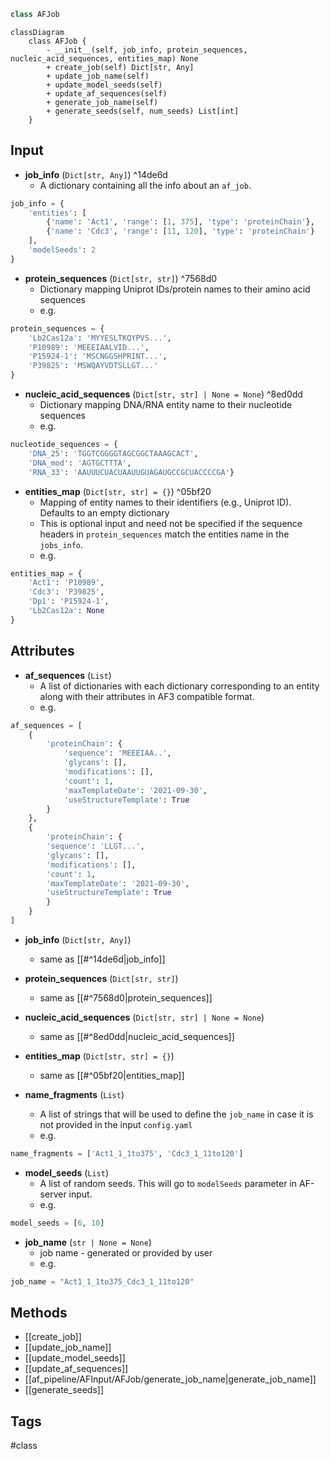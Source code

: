 ```python
class AFJob
```

```mermaid
classDiagram
    class AFJob {
        - __init__(self, job_info, protein_sequences, nucleic_acid_sequences, entities_map) None
        + create_job(self) Dict[str, Any]
        + update_job_name(self)
        + update_model_seeds(self)
        + update_af_sequences(self)
        + generate_job_name(self)
        + generate_seeds(self, num_seeds) List[int]
    }
```

## Input

- **job_info** (`Dict[str, Any]`) ^14de6d
	- A dictionary containing all the info about an `af_job`.
```python
job_info = {
	'entities': [
		{'name': 'Act1', 'range': [1, 375], 'type': 'proteinChain'},
		{'name': 'Cdc3', 'range': [11, 120], 'type': 'proteinChain'}
	],
	'modelSeeds': 2
}
```

- **protein_sequences** (`Dict[str, str]`) ^7568d0
	- Dictionary mapping Uniprot IDs/protein names to their amino acid sequences
	- e.g.
```python
protein_sequences = {
	'Lb2Cas12a': 'MYYESLTKQYPVS...',
	'P10989': 'MEEEIAALVID...',
	'P15924-1': 'MSCNGGSHPRINT...',
	'P39825': 'MSWQAYVDTSLLGT...'
}
```

- **nucleic_acid_sequences** (`Dict[str, str] | None = None`) ^8ed0dd
	- Dictionary mapping DNA/RNA entity name to their nucleotide sequences
	- e.g.
```python
nucleotide_sequences = {
	'DNA_25': 'TGGTCGGGGTAGCGGCTAAAGCACT',
	'DNA_mod': 'AGTGCTTTA',
	'RNA_33': 'AAUUUCUACUAAUUGUAGAUGCCGCUACCCCGA'}
```

- **entities_map** (`Dict[str, str] = {}`) ^05bf20
	- Mapping of entity names to their identifiers (e.g., Uniprot ID). Defaults to an empty dictionary
	- This is optional input and need not be specified if the sequence headers in `protein_sequences` match the entities name in the `jobs_info`.
	- e.g.
```python
entities_map = {
	'Act1': 'P10989',
	'Cdc3': 'P39825',
	'Dp1': 'P15924-1',
	'Lb2Cas12a': None
}
```

## Attributes

- **af_sequences** (`List`)
	- A list of dictionaries with each dictionary corresponding to an entity along with their attributes in AF3 compatible format.
	- e.g.
```python
af_sequences = [
	{
		'proteinChain': {
			'sequence': 'MEEEIAA..',
			'glycans': [],
			'modifications': [],
			'count': 1,
			'maxTemplateDate': '2021-09-30',
			'useStructureTemplate': True
		}
	}, 
	{
		'proteinChain': {
		'sequence': 'LLGT...',
		'glycans': [],
		'modifications': [],
		'count': 1,
		'maxTemplateDate': '2021-09-30',
		'useStructureTemplate': True
		}
	}
]
```

- **job_info** (`Dict[str, Any]`)
	- same as [[#^14de6d|job_info]]

- **protein_sequences** (`Dict[str, str]`)
	- same as [[#^7568d0|protein_sequences]]

- **nucleic_acid_sequences** (`Dict[str, str] | None = None`)
	- same as [[#^8ed0dd|nucleic_acid_sequences]]

- **entities_map** (`Dict[str, str] = {}`)
	- same as [[#^05bf20|entities_map]]

- **name_fragments** (`List`)
	- A list of strings that will be used to define the `job_name` in case it is not provided in the input `config.yaml`
	- e.g.
```python
name_fragments = ['Act1_1_1to375', 'Cdc3_1_11to120']
```

- **model_seeds** (`List`)
	- A list of random seeds. This will go to `modelSeeds` parameter in AF-server input.
	- e.g.
```python
model_seeds = [6, 10]
```

- **job_name** (`str | None = None`)
	- job name - generated or provided by user
	- e.g.
```python
job_name = "Act1_1_1to375_Cdc3_1_11to120"
```

## Methods
- [[create_job]]
- [[update_job_name]]
- [[update_model_seeds]]
- [[update_af_sequences]]
- [[af_pipeline/AFInput/AFJob/generate_job_name|generate_job_name]]
- [[generate_seeds]]

## Tags
#class 